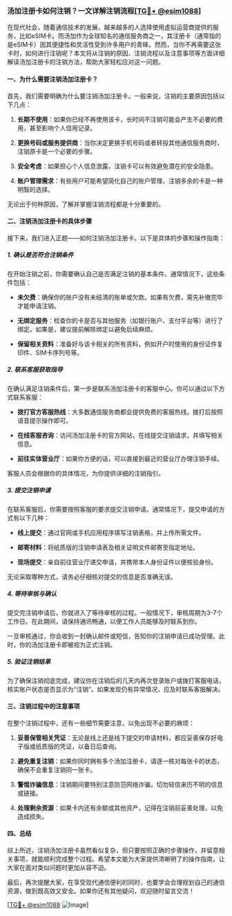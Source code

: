 ### 汤加注册卡如何注销？一文详解注销流程[[TG💪+ @esim1088](https://t.me/s/esim1088)]

在现代社会，随着通信技术的发展，越来越多的人选择使用虚拟运营商提供的服务，比如eSIM卡。而汤加作为全球知名的通信服务商之一，其注册卡（通常指的是eSIM卡）因其便捷性和灵活性受到许多用户的青睐。然而，当你不再需要这张卡时，如何进行注销呢？本文将从注销的原因、注销流程以及注意事项等方面详细解读汤加注册卡的注销方法，帮助大家轻松应对这一问题。

#### 一、为什么需要注销汤加注册卡？

首先，我们需要明确为什么要注销汤加注册卡。一般来说，注销的主要原因包括以下几点：

1. **长期不使用**：如果你已经不再使用该卡，长时间不注销可能会产生不必要的费用，甚至影响个人信用记录。
   
2. **更换号码或服务提供商**：当你决定更换手机号码或者转投其他通信服务商时，注销原卡是一个必要的步骤。

3. **安全考虑**：如果担心个人信息泄露，注销卡可以有效避免潜在的安全隐患。

4. **账户管理需求**：有些用户可能希望简化自己的账户管理，注销多余的卡是一种明智的选择。

无论出于何种原因，了解并掌握注销流程都是十分重要的。

#### 二、注销汤加注册卡的具体步骤

接下来，我们进入正题——如何注销汤加注册卡。以下是具体的步骤和操作指南：

##### 1. 确认是否符合注销条件

在开始注销之前，你需要确认自己是否满足注销的基本条件。通常情况下，这些条件包括：

- **未欠费**：确保你的账户没有未结清的账单或欠款。如果有欠费，需先补缴完毕才能申请注销。
  
- **无绑定服务**：检查你的卡是否与其他服务（如银行账户、支付平台等）进行了绑定。如果是，建议提前解除绑定以避免后续麻烦。

- **保留相关资料**：准备好与该卡相关的所有资料，例如开户时使用的身份证件复印件、SIM卡序列号等。

##### 2. 联系客服获取指导

在确认满足注销条件后，第一步是联系汤加注册卡的客服中心。你可以通过以下方式联系客服：

- **拨打官方客服热线**：大多数通信服务商都会提供免费的客服热线，拨打后按照语音提示操作即可。
  
- **在线客服咨询**：访问汤加注册卡的官方网站，在线提交注销请求，并填写相关信息。

- **前往实体营业厅**：如果你方便的话，可以直接到最近的营业厅办理注销手续。

客服人员会根据你的具体情况，为你提供详细的注销指引。

##### 3. 提交注销申请

在联系客服后，你需要按照客服的要求提交注销申请。通常情况下，提交申请的方式有以下几种：

- **线上提交**：通过官网或手机应用程序填写注销表格，并上传所需文件。
  
- **邮寄材料**：将纸质版的注销申请表及相关证明文件邮寄至指定地址。

- **现场提交**：亲自前往营业厅递交申请，并携带本人身份证件以便核验身份。

无论采取哪种方式，请务必仔细核对提交的信息是否准确无误。

##### 4. 等待审核与确认

提交完注销申请后，你就进入了等待审核的过程。一般情况下，审核周期为3-7个工作日。在此期间，请保持通讯畅通，以便工作人员能够及时联系到你。

一旦审核通过，你会收到一封确认邮件或短信，告知你的注销申请已成功受理。此时，你的汤加注册卡即被视为正式注销。

##### 5. 验证注销结果

为了确保注销彻底完成，建议你在注销后的几天内再次登录账户或拨打客服电话，核实账户状态是否显示为“注销”。如果发现仍有异常情况，应及时联系客服解决。

#### 三、注销过程中的注意事项

在整个注销过程中，还有一些细节需要注意，以免出现不必要的麻烦：

1. **妥善保管相关凭证**：无论是线上还是线下提交的申请材料，都应妥善保存好电子版或纸质版的凭证，以备日后查询。

2. **避免重复注销**：如果你同时拥有多个汤加注册卡，请逐一核对每张卡的状态，确保不会重复注销同一张卡。

3. **警惕诈骗信息**：注销期间要特别注意防范网络诈骗，切勿轻信来历不明的信息或链接。

4. **处理剩余资源**：如果卡内还有余额或其他资产，记得在注销前妥善处理，以免造成损失。

#### 四、总结

综上所述，注销汤加注册卡虽然看似复杂，但只要按照正确的步骤操作，并留意相关事项，就能顺利完成整个过程。希望本文能为大家提供清晰明了的操作指南，让大家在面对类似问题时更加从容不迫。

最后，再次提醒大家，在享受现代通信便利的同时，也要学会合理规划自己的通信资源，做到既高效又安全。如果你还有其他疑问，欢迎随时留言交流！

[[TG💪+ @esim1088](https://t.me/s/esim1088) ![Image](https://i.postimg.cc/4NQfJmqS/Snipaste-2025-05-13-00-14-12.png)]